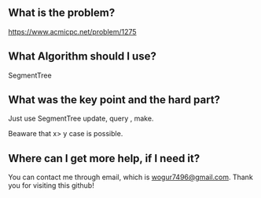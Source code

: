 ## What is the problem?

<https://www.acmicpc.net/problem/1275>

## What Algorithm should I use?

SegmentTree

## What was the key point and the hard part?

Just use SegmentTree update, query , make.

Beaware that x> y case is possible.

## Where can I get more help, if I need it?

You can contact me through email, which is wogur7496@gmail.com.
Thank you for visiting this github!

